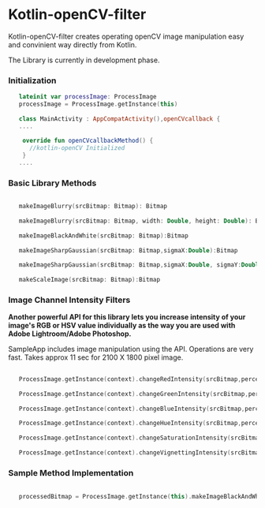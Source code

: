 # Kotlin-openCV-filter

Kotlin-openCV-filter creates operating openCV image manipulation easy and convinient way directly from Kotlin.

The Library is currently in development phase.

### Initialization

```kotlin
   lateinit var processImage: ProcessImage
   processImage = ProcessImage.getInstance(this)
   
   class MainActivity : AppCompatActivity(),openCVcallback {
   ....
   
    override fun openCVcallbackMethod() {
      //kotlin-openCV Initialized
    }
   ....
```
### Basic Library Methods

 ```kotlin
 
    makeImageBlurry(srcBitmap: Bitmap): Bitmap
    
    makeImageBlurry(srcBitmap: Bitmap, width: Double, height: Double): Bitmap
    
    makeImageBlackAndWhite(srcBitmap: Bitmap):Bitmap
    
    makeImageSharpGaussian(srcBitmap: Bitmap,sigmaX:Double):Bitmap
    
    makeImageSharpGaussian(srcBitmap: Bitmap,sigmaX:Double, sigmaY:Double):Bitmap
    
    makeScaleImage(srcBitmap: Bitmap):Bitmap

 ```
 
### Image Channel Intensity Filters

**Another powerful API for this library lets you increase intensity of your image's RGB or HSV value individually as the way you are used with Adobe Lightroom/Adobe Photoshop.**

SampleApp includes image manipulation using the API. Operations are very fast. Takes approx 11 sec for 2100 X 1800 pixel image.

```kotlin   
   
   ProcessImage.getInstance(context).changeRedIntensity(srcBitmap,percentage):Bitmap
   
   ProcessImage.getInstance(context).changeGreenIntensity(srcBitmap,percentage):Bitmap
   
   ProcessImage.getInstance(context).changeBlueIntensity(srcBitmap,percentage):Bitmap
   
   ProcessImage.getInstance(context).changeHueIntensity(srcBitmap,percentage):Bitmap
   
   ProcessImage.getInstance(context).changeSaturationIntensity(srcBitmap,percentage):Bitmap
   
   ProcessImage.getInstance(context).changeVignettingIntensity(srcBitmap,percentage):Bitmap

```

 
### Sample Method Implementation

 ```kotlin
  
    processedBitmap = ProcessImage.getInstance(this).makeImageBlackAndWhite(toProcessBitmap)
    
 ```




